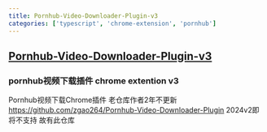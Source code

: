 ```yaml
---
title: Pornhub-Video-Downloader-Plugin-v3
categories: ['typescript', 'chrome-extension', 'pornhub']
---
```

## [Pornhub-Video-Downloader-Plugin-v3](https://github.com/webLiang/Pornhub-Video-Downloader-Plugin-v3)

### pornhub视频下载插件 chrome extention v3


Pornhub视频下载Chrome插件
老仓库作者2年不更新 https://github.com/zgao264/Pornhub-Video-Downloader-Plugin
2024v2即将不支持
故有此仓库
